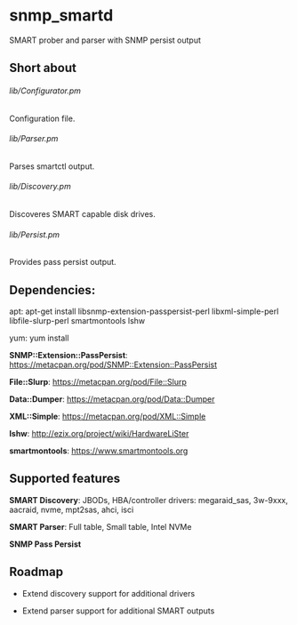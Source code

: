# snmp_smartd
SMART prober and parser with SNMP persist output

## Short about

###### lib/Configurator.pm

Configuration file.

###### lib/Parser.pm

Parses smartctl output.

###### lib/Discovery.pm

Discoveres SMART capable disk drives.

###### lib/Persist.pm

Provides pass persist output.

## Dependencies:

apt: apt-get install libsnmp-extension-passpersist-perl libxml-simple-perl libfile-slurp-perl smartmontools lshw

yum: yum install

**SNMP::Extension::PassPersist**: https://metacpan.org/pod/SNMP::Extension::PassPersist

**File::Slurp**: https://metacpan.org/pod/File::Slurp

**Data::Dumper**: https://metacpan.org/pod/Data::Dumper

**XML::Simple**: https://metacpan.org/pod/XML::Simple

**lshw**: http://ezix.org/project/wiki/HardwareLiSter

**smartmontools**: https://www.smartmontools.org

## Supported features

**SMART Discovery**: JBODs, HBA/controller drivers: megaraid_sas, 3w-9xxx, aacraid, nvme, mpt2sas, ahci, isci

**SMART Parser**: Full table, Small table, Intel NVMe

**SNMP Pass Persist**

## Roadmap

- Extend discovery support for additional drivers

- Extend parser support for additional SMART outputs

